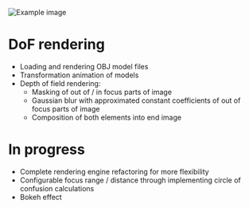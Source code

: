 ![Example image](https://raw.githubusercontent.com/bartlomiejn/dof-rendering-metal/master/dof_rendering.gif)

# DoF rendering
- Loading and rendering OBJ model files
- Transformation animation of models
- Depth of field rendering:
  - Masking of out of / in focus parts of image
  - Gaussian blur with approximated constant coefficients of out of focus parts of image
  - Composition of both elements into end image

# In progress
- Complete rendering engine refactoring for more flexibility
- Configurable focus range / distance through implementing circle of confusion calculations
- Bokeh effect
